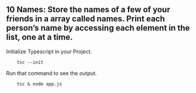 ## 10 Names: Store the names of a few of your friends in a array called names. Print each person’s name by accessing each element in the list, one at a time.

Initialize Typescript in your Project.

        tsc --init

Run that command to see the output.

        tsc & node app.js